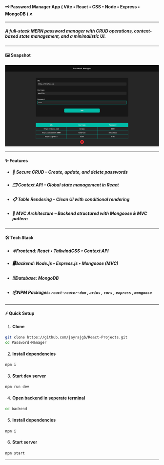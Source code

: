 #### 🗝️ **Password Manager App** ( Vite • React • CSS • Node • Express • MongoDB ) [↗️](https://password-manager-frontend-jayrajgb.onrender.com)

---

##### A full-stack **MERN** password manager with CRUD operations, context-based state management, and a minimalistic UI.

---

#### 🖼️ **Snapshot**

![Snapshot](/Password-Manager/public/project10.png)

---

#### ✨ **Features**

- ##### 🔑 **Secure CRUD** – Create, update, and delete passwords
- ##### 🗂️ **Context API** – Global state management in React
- ##### 📋 **Table Rendering** – Clean UI with conditional rendering
- ##### 🧩 **MVC Architecture** – Backend structured with Mongoose & MVC pattern

---

#### 🛠️ **Tech Stack**

- ##### ⚛️**Frontend:** React • TailwindCSS • Context API
- ##### 🖥️**Backend:** Node.js • Express.js • Mongoose (MVC)
- ##### 🗄️**Database:** MongoDB
- ##### 📦**NPM Packages:** `react-router-dom` , `axios` , `cors` , `express` , `mongoose`

---

#### ⚡ **Quick Setup**

1. #### **Clone**

```bash
git clone https://github.com/jayrajgb/React-Projects.git
cd Password-Manager
```

2. #### **Install dependencies**

```bash
npm i
```

3. #### **Start dev server**

```bash
npm run dev
```

4. #### **Open backend in seperate terminal**

```bash
cd backend
```

5. #### **Install dependencies**

```bash
npm i
```

6. #### **Start server**

```bash
npm start
```

---

